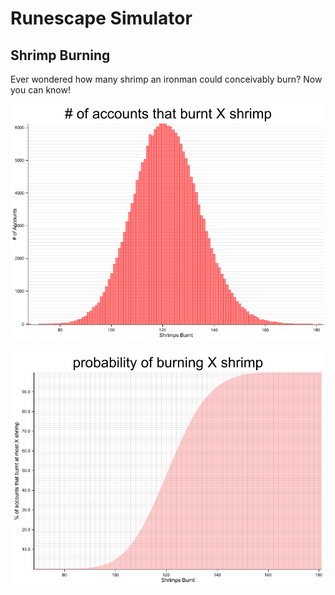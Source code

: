 Runescape Simulator
===================

## Shrimp Burning

Ever wondered how many shrimp an ironman could conceivably burn? Now you can
know!

![plot of # of accounts that burnt X shrimp, looks like a bell curve, average at 120 dropping to zero around 80 and 180](images/plot.png)

![pdf plot of # of accounts that burnt X shrimp, showing 50% at 120, 1% at 92, 99% at 152](images/pdf.png)
